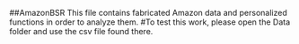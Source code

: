 ##AmazonBSR This file contains fabricated Amazon data and personalized functions in order to analyze them. 
#To test this work, please open the Data folder and use the csv file found there. 
